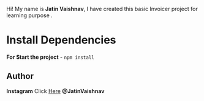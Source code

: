Hi! My name is **Jatin Vaishnav**, I have created this basic Invoicer project for learning purpose .

# Install Dependencies

**For Start the project** - `npm install`

## Author

**Instagram** Click [Here](http://instagram.com/jatin_vaishnav__2003) **@JatinVaishnav**
